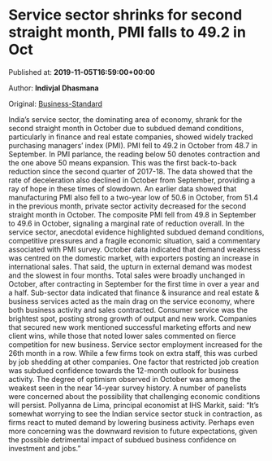
# Service sector shrinks for second straight month, PMI falls to 49.2 in Oct

Published at: **2019-11-05T16:59:00+00:00**

Author: **Indivjal Dhasmana**

Original: [Business-Standard](https://www.business-standard.com/article/economy-policy/service-sector-shrinks-for-second-straight-month-pmi-falls-to-49-2-in-oct-119110501825_1.html)

India’s service sector, the dominating area of economy, shrank for the second straight month in October due to subdued demand conditions, particularly in finance and real estate companies, showed widely tracked purchasing managers’ index (PMI).
PMI fell to 49.2 in October from 48.7 in September. In PMI parlance, the reading below 50 denotes contraction and the one above 50 means expansion. This was the first back-to-back reduction since the second quarter of 2017-18.
The data showed that the rate of deceleration also declined in October from September, providing a ray of hope in these times of slowdown.
An earlier data showed that manufacturing PMI also fell to a two-year low of 50.6 in October, from 51.4 in the previous month, private sector activity decreased for the second straight month in October. The composite PMI fell from 49.8 in September to 49.6 in October, signaling a marginal rate of reduction overall.
In the service sector, anecdotal evidence highlighted subdued demand conditions, competitive pressures and a fragile economic situation, said a commentary associated with PMI survey.
October data indicated that demand weakness was centred on the domestic market, with exporters posting an increase in international sales. That said, the upturn in external demand was modest and the slowest in four months. Total sales were broadly unchanged in October, after contracting in September for the first time in over a year and a half.
Sub-sector data indicated that finance & insurance and real estate & business services acted as the main drag on the service economy, where both business activity and sales contracted. Consumer service was the brightest spot, posting strong growth of output and new work. Companies that secured new work mentioned successful marketing efforts and new client wins, while those that noted lower sales commented on fierce competition for new business.
Service sector employment increased for the 26th month in a row. While a few firms took on extra staff, this was curbed by job shedding at other companies. One factor that restricted job creation was subdued confidence towards the 12-month outlook for business activity. The degree of optimism observed in October was among the weakest seen in the near 14-year survey history. A number of panelists were concerned about the possibility that challenging economic conditions will persist.
Pollyanna de Lima, principal economist at IHS Markit, said: “It’s somewhat worrying to see the Indian service sector stuck in contraction, as firms react to muted demand by lowering business activity. Perhaps even more concerning was the downward revision to future expectations, given the possible detrimental impact of subdued business confidence on investment and jobs.”
